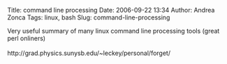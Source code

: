 Title: command line processing
Date: 2006-09-22 13:34
Author: Andrea Zonca
Tags: linux, bash
Slug: command-line-processing

<p>
 Very useful summary of many linux command line processing tools (great perl onliners)
 <br/>
 <br/>
 http://grad.physics.sunysb.edu/~leckey/personal/forget/
</p>